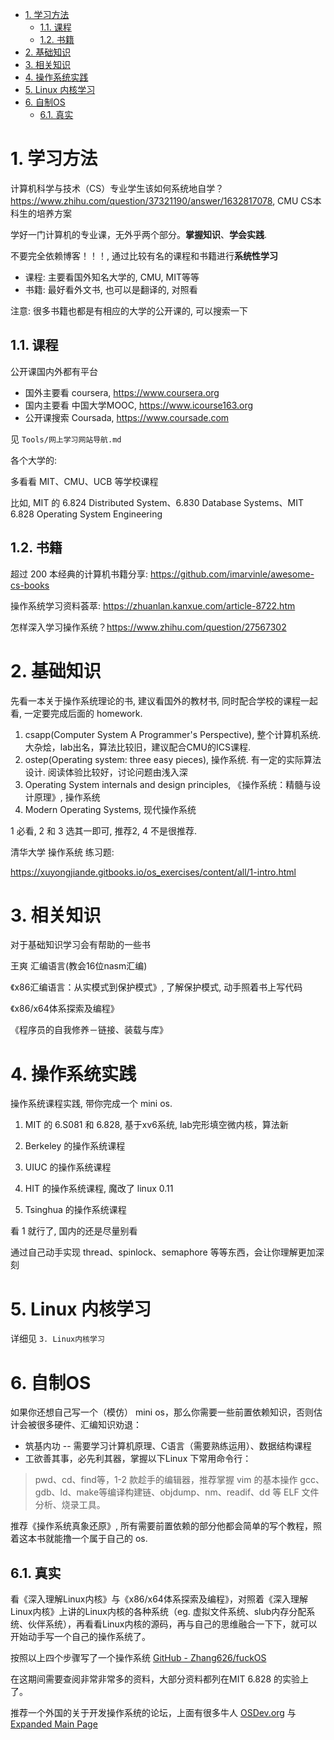 
<!-- @import "[TOC]" {cmd="toc" depthFrom=1 depthTo=6 orderedList=false} -->

<!-- code_chunk_output -->

- [1. 学习方法](#1-学习方法)
  - [1.1. 课程](#11-课程)
  - [1.2. 书籍](#12-书籍)
- [2. 基础知识](#2-基础知识)
- [3. 相关知识](#3-相关知识)
- [4. 操作系统实践](#4-操作系统实践)
- [5. Linux 内核学习](#5-linux-内核学习)
- [6. 自制OS](#6-自制os)
  - [6.1. 真实](#61-真实)

<!-- /code_chunk_output -->

# 1. 学习方法

计算机科学与技术（CS）专业学生该如何系统地自学？https://www.zhihu.com/question/37321190/answer/1632817078, CMU CS本科生的培养方案

学好一门计算机的专业课，无外乎两个部分。**掌握知识**、**学会实践**.

不要完全依赖博客！！！, 通过比较有名的课程和书籍进行**系统性学习**

* 课程: 主要看国外知名大学的, CMU, MIT等等
* 书籍: 最好看外文书, 也可以是翻译的, 对照看

注意: 很多书籍也都是有相应的大学的公开课的, 可以搜索一下

## 1.1. 课程

公开课国内外都有平台

* 国外主要看 coursera, https://www.coursera.org
* 国内主要看 中国大学MOOC, https://www.icourse163.org
* 公开课搜索 Coursada, https://www.coursade.com

见 `Tools/网上学习网站导航.md`

各个大学的:

多看看 MIT、CMU、UCB 等学校课程

比如, MIT 的 6.824 Distributed System、6.830 Database Systems、MIT 6.828 Operating System Engineering 

## 1.2. 书籍

超过 200 本经典的计算机书籍分享: https://github.com/imarvinle/awesome-cs-books

操作系统学习资料荟萃: https://zhuanlan.kanxue.com/article-8722.htm

怎样深入学习操作系统？https://www.zhihu.com/question/27567302

# 2. 基础知识

先看一本关于操作系统理论的书, 建议看国外的教材书, 同时配合学校的课程一起看, 一定要完成后面的 homework.

1. csapp(Computer System A Programmer's Perspective), 整个计算机系统. 大杂烩，lab出名，算法比较旧，建议配合CMU的ICS课程.
2. ostep(Operating system: three easy pieces), 操作系统. 有一定的实际算法设计. 阅读体验比较好，讨论问题由浅入深
3. Operating System internals and design principles, 《操作系统：精髓与设计原理》, 操作系统
4. Modern Operating Systems, 现代操作系统

1 必看, 2 和 3 选其一即可, 推荐2, 4 不是很推荐.

清华大学 操作系统 练习题:

https://xuyongjiande.gitbooks.io/os_exercises/content/all/1-intro.html

# 3. 相关知识

对于基础知识学习会有帮助的一些书

王爽 汇编语言(教会16位nasm汇编)

《x86汇编语言：从实模式到保护模式》, 了解保护模式, 动手照着书上写代码

《x86/x64体系探索及编程》

《程序员的自我修养－链接、装载与库》

# 4. 操作系统实践

操作系统课程实践, 带你完成一个 mini os.

1. MIT 的 6.S081 和 6.828, 基于xv6系统, lab完形填空微内核，算法新

2. Berkeley 的操作系统课程

3. UIUC 的操作系统课程

4. HIT 的操作系统课程, 魔改了 linux 0.11

5. Tsinghua 的操作系统课程

看 1 就行了, 国内的还是尽量别看

通过自己动手实现 thread、spinlock、semaphore 等等东西，会让你理解更加深刻

# 5. Linux 内核学习

详细见 `3. Linux内核学习`

# 6. 自制OS

如果你还想自己写一个（模仿） mini os，那么你需要一些前置依赖知识，否则估计会被很多硬件、汇编知识劝退：

* 筑基内功 -- 需要学习计算机原理、C语言（需要熟练运用）、数据结构课程
* 工欲善其事，必先利其器，掌握以下Linux 下常用命令行： 

>pwd、cd、find等，1-2 款趁手的编辑器，推荐掌握 vim 的基本操作  gcc、gdb、ld、make等编译构建链、objdump、nm、readif、dd 等 ELF 文件分析、烧录工具。

推荐《操作系统真象还原》, 所有需要前置依赖的部分他都会简单的写个教程，照着这本书就能撸一个属于自己的 os.

## 6.1. 真实

看《深入理解Linux内核》与《x86/x64体系探索及编程》，对照着《深入理解Linux内核》上讲的Linux内核的各种系统（eg. 虚拟文件系统、slub内存分配系统、伙伴系统），再看看Linux内核的源码，再与自己的思维融合一下下，就可以开始动手写一个自己的操作系统了。

按照以上四个步骤写了一个操作系统 [GitHub - Zhang626/fuckOS](https://github.com/comiser/fuckOS)

在这期间需要查阅非常非常多的资料，大部分资料都列在MIT 6.828 的实验上了。

推荐一个外国的关于开发操作系统的论坛，上面有很多牛人 [OSDev.org](https://forum.osdev.org/) 与 [Expanded Main Page](https://wiki.osdev.org/Main_Page)


